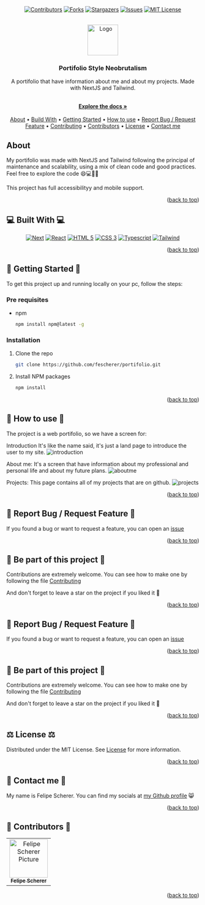 

<a name="readme-top"></a>

<div align="center">

  [![Contributors][contributors-shield]][contributors-url]
  [![Forks][forks-shield]][forks-url]
  [![Stargazers][stars-shield]][stars-url]
  [![Issues][issues-shield]][issues-url]
  [![MIT License][license-shield]][license-url]

  <br />
  <a href="https://github.com/fescherer/portifolio">
    <img src="https://github.com/Ileriayo/markdown-badges/assets/62115215/2f0522cb-fdea-4a30-bc8a-4a0fa1672284" alt="Logo" width="80" height="80">
  </a>

<h3 align="center">Portifolio Style Neobrutalism</h3>

<p align="center">

A portifolio that have information about me and about my projects. Made with NextJS and Tailwind.

<br />
<a href="https://github.com/fescherer/portifolio"><strong>Explore the docs »</strong></a>
<br />
<br />
<a href="#about">About</a>
•
<a href="#stack">Build With</a>
•
<a href="#install">Getting Started</a>
•
<a href="#usage">How to use</a>
•
<a href="#issue">Report Bug / Request Feature</a>
•
<a href="#contributing">Contributing</a>
•
<a href="#contributors">Contributors</a>
•
<a href="#license">License</a>
•
<a href="#contact">Contact me</a>
</p>
</div>


<!-- **********************🐲About🐲********************** -->
<a name="about"></a>

## <Emoji project> About <Emoji project>

My portifolio was made with NextJS and Tailwind following the principal of maintenance and scalability, using a mix of clean code and good practices. Feel free to explore the code 😄💻📃🚀

This project has full accessibilityy and mobile support.

<p align="right">(<a href="#readme-top">back to top</a>)</p>


<!-- **********************🐲Built With🐲********************** -->
<a name="stack"></a>

## 💻 Built With 💻

<div align="center">

[![Next][Next.js]][Next-url]
[![React][React.js]][React-url]
[![HTML 5][HTML 5]][html-url]
[![CSS 3][CSS 3]][css-url]
[![Typescript][Typescript]][typescript-url]
[![Tailwind][Tailwind]][tailwind-url]

</div>

<p align="right">(<a href="#readme-top">back to top</a>)</p>


<!-- **********************🐲Getting Started🐲********************** -->
<a name="install"></a>

## 🚂 Getting Started 🚂

To get this project up and running locally on your pc, follow the steps:

### Pre requisites

* npm
  ```sh
  npm install npm@latest -g
  ```

### Installation

1. Clone the repo
   ```sh
   git clone https://github.com/fescherer/portifolio.git
   ```
2. Install NPM packages
   ```sh
   npm install
   ```

<p align="right">(<a href="#readme-top">back to top</a>)</p>


<!-- **********************🐲How to use🐲********************** -->
<a name="usage"></a>

## 🙋 How to use 🙋

The project is a web portifolio, so we have a screen for:

  Introduction
  It's like the name said, it's just a land page to introduce the user to my site.
  ![introduction](https://github.com/fescherer/portifolio/assets/62115215/ab5f7bed-510e-49f0-9640-d8853e76c311)


  About me:
  It's a screen that have information about my professional and personal life and about my future plans.
  ![aboutme](https://github.com/fescherer/portifolio/assets/62115215/199232b8-f70c-41c8-a3cd-3873b2020222)

  Projects:
  This page contains all of my projects that are on github.
  ![projects](https://github.com/fescherer/portifolio/assets/62115215/6068bb3d-4f1b-4a79-85f7-882abfc134d9)

<p align="right">(<a href="#readme-top">back to top</a>)</p>


<!-- **********************🐲Report Bug / Request Feature🐲********************** -->
<a name="issue"></a>

## 🐞 Report Bug / Request Feature 🐞

If you found a bug or want to request a feature, you can open an [issue](https://github.com/fescherer/boilerplate/issues)

<p align="right">(<a href="#readme-top">back to top</a>)</p>


<!-- **********************🐲Be part of this project🐲********************** -->
<a name="contributing"></a>

## 👋 Be part of this project 👋

Contributions are extremely welcome. You can see how to make one by following the file [Contributing](CONTRIBUTING.md)

And don't forget to leave a star on the project if you liked it 🤩



<p align="right">(<a href="#readme-top">back to top</a>)</p>


<!-- **********************🐲Report Bug / Request Feature🐲********************** -->
<a name="issue"></a>

## 🐞 Report Bug / Request Feature 🐞

If you found a bug or want to request a feature, you can open an [issue](https://github.com/fescherer/utils/blob/main/ISSUE.md)

<p align="right">(<a href="#readme-top">back to top</a>)</p>


<!-- **********************🐲Be part of this project🐲********************** -->
<a name="contributing"></a>

## 👋 Be part of this project 👋

Contributions are extremely welcome. You can see how to make one by following the file [Contributing](https://github.com/fescherer/utils/blob/main/CONTRIBUTING.md)

And don't forget to leave a star on the project if you liked it 🤩

<p align="right">(<a href="#readme-top">back to top</a>)</p>


<!-- **********************🐲License🐲********************** -->
<a name="license"></a>

## ⚖️ License ⚖️

Distributed under the MIT License. See [License](LICENSE) for more information.

<p align="right">(<a href="#readme-top">back to top</a>)</p>


<!-- **********************🐲Contact Me🐲********************** -->
<a name="contact"></a>

## 💬 Contact me 💬

My name is Felipe Scherer. You can find my socials at [my Github profile](https://github.com/fescherer) 😸

<p align="right">(<a href="#readme-top">back to top</a>)</p>


<!-- **********************🐲Contributors🐲********************** -->
<a name="contributors"></a>

## 🤗 Contributors 🤗

<table>
  <tr>
    <td align="center">
      <a href="https://github.com/fescherer">
        <img src="https://avatars.githubusercontent.com/u/62115215" width="100px;" alt="Felipe Scherer Picture"/><br>
        <sub>
          <b>Felipe Scherer</b>
        </sub>
      </a>
    </td>
  </tr>
</table>

<p align="right">(<a href="#readme-top">back to top</a>)</p>



<!-- MARKDOWN LINKS & IMAGES -->
<!-- https://www.markdownguide.org/basic-syntax/#reference-style-links -->
[contributors-shield]: https://img.shields.io/github/contributors/fescherer/portifolio.svg?style=for-the-badge
[contributors-url]: https://github.com/fescherer/portifolio/graphs/contributors
[forks-shield]: https://img.shields.io/github/forks/fescherer/portifolio.svg?style=for-the-badge
[forks-url]: https://github.com/fescherer/portifolio/network/members
[stars-shield]: https://img.shields.io/github/stars/fescherer/portifolio.svg?style=for-the-badge
[stars-url]: https://github.com/fescherer/portifolio/stargazers
[issues-shield]: https://img.shields.io/github/issues/fescherer/portifolio.svg?style=for-the-badge
[issues-url]: https://github.com/fescherer/portifolio/issues
[license-shield]: https://img.shields.io/github/license/fescherer/portifolio.svg?style=for-the-badge
[license-url]: https://github.com/fescherer/portifolio/blob/master/LICENSE

[linkedin-shield]: https://img.shields.io/badge/-LinkedIn-black.svg?style=for-the-badge&logo=linkedin&colorB=0E76A8
[linkedin-url]: https://www.linkedin.com/in/fescherer
[youtube-shield]: https://img.shields.io/badge/YouTube-FF0000?style=for-the-badge&logo=youtube&logoColor=white
[youtube-url]: https://www.youtube.com/channel/UCySqmz_Rohnl53VLoNQsnKg
[github-shield]: https://img.shields.io/badge/Github-000000?style=for-the-badge&logo=github&logoColor=white
[github-url]: https://github.com/fescherer

[HTML 5]: https://img.shields.io/badge/HTML5-E34F26?style=for-the-badge&logo=html5&logoColor=white
[html-url]: https://developer.mozilla.org/en-US/docs/Web/HTML
[CSS 3]: https://img.shields.io/badge/CSS3-1572B6?style=for-the-badge&logo=css3&logoColor=white
[css-url]: https://developer.mozilla.org/en-US/docs/Web/CSS
[Typescript]: https://img.shields.io/badge/TypeScript-007ACC?style=for-the-badge&logo=typescript&logoColor=white
[typescript-url]: https://www.typescriptlang.org
[Tailwind]: https://img.shields.io/badge/tailwindcss-%2338B2AC.svg?style=for-the-badge&logo=tailwind-css&logoColor=white
[tailwind-url]: https://tailwindcss.com
[Next.js]: https://img.shields.io/badge/next.js-000000?style=for-the-badge&logo=nextdotjs&logoColor=white
[Next-url]: https://nextjs.org/
[React.js]: https://img.shields.io/badge/React-20232A?style=for-the-badge&logo=react&logoColor=61DAFB
[React-url]: https://reactjs.org/
